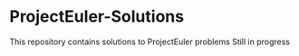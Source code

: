 # ProjectEuler-Solutions
This repository contains solutions to ProjectEuler problems
Still in progress
